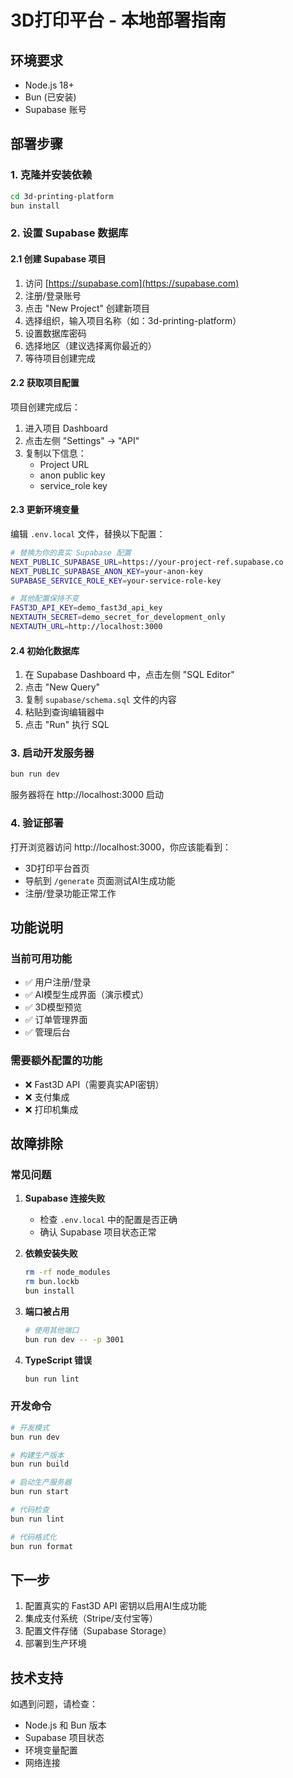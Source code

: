 # 3D打印平台 - 本地部署指南

## 环境要求

- Node.js 18+ 
- Bun (已安装)
- Supabase 账号

## 部署步骤

### 1. 克隆并安装依赖

```bash
cd 3d-printing-platform
bun install
```

### 2. 设置 Supabase 数据库

#### 2.1 创建 Supabase 项目
1. 访问 [https://supabase.com](https://supabase.com)
2. 注册/登录账号
3. 点击 "New Project" 创建新项目
4. 选择组织，输入项目名称（如：3d-printing-platform）
5. 设置数据库密码
6. 选择地区（建议选择离你最近的）
7. 等待项目创建完成

#### 2.2 获取项目配置
项目创建完成后：
1. 进入项目 Dashboard
2. 点击左侧 "Settings" → "API"
3. 复制以下信息：
   - Project URL
   - anon public key
   - service_role key

#### 2.3 更新环境变量
编辑 `.env.local` 文件，替换以下配置：

```bash
# 替换为你的真实 Supabase 配置
NEXT_PUBLIC_SUPABASE_URL=https://your-project-ref.supabase.co
NEXT_PUBLIC_SUPABASE_ANON_KEY=your-anon-key
SUPABASE_SERVICE_ROLE_KEY=your-service-role-key

# 其他配置保持不变
FAST3D_API_KEY=demo_fast3d_api_key
NEXTAUTH_SECRET=demo_secret_for_development_only
NEXTAUTH_URL=http://localhost:3000
```

#### 2.4 初始化数据库
1. 在 Supabase Dashboard 中，点击左侧 "SQL Editor"
2. 点击 "New Query"
3. 复制 `supabase/schema.sql` 文件的内容
4. 粘贴到查询编辑器中
5. 点击 "Run" 执行 SQL

### 3. 启动开发服务器

```bash
bun run dev
```

服务器将在 http://localhost:3000 启动

### 4. 验证部署

打开浏览器访问 http://localhost:3000，你应该能看到：
- 3D打印平台首页
- 导航到 `/generate` 页面测试AI生成功能
- 注册/登录功能正常工作

## 功能说明

### 当前可用功能
- ✅ 用户注册/登录
- ✅ AI模型生成界面（演示模式）
- ✅ 3D模型预览
- ✅ 订单管理界面
- ✅ 管理后台

### 需要额外配置的功能
- ❌ Fast3D API（需要真实API密钥）
- ❌ 支付集成
- ❌ 打印机集成

## 故障排除

### 常见问题

1. **Supabase 连接失败**
   - 检查 `.env.local` 中的配置是否正确
   - 确认 Supabase 项目状态正常

2. **依赖安装失败**
   ```bash
   rm -rf node_modules
   rm bun.lockb
   bun install
   ```

3. **端口被占用**
   ```bash
   # 使用其他端口
   bun run dev -- -p 3001
   ```

4. **TypeScript 错误**
   ```bash
   bun run lint
   ```

### 开发命令

```bash
# 开发模式
bun run dev

# 构建生产版本
bun run build

# 启动生产服务器
bun run start

# 代码检查
bun run lint

# 代码格式化
bun run format
```

## 下一步

1. 配置真实的 Fast3D API 密钥以启用AI生成功能
2. 集成支付系统（Stripe/支付宝等）
3. 配置文件存储（Supabase Storage）
4. 部署到生产环境

## 技术支持

如遇到问题，请检查：
- Node.js 和 Bun 版本
- Supabase 项目状态
- 环境变量配置
- 网络连接